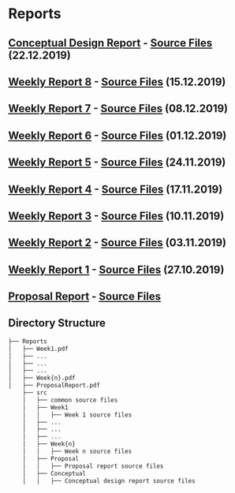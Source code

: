 # Reports

## [Conceptual Design Report](https://github.com/afeser/FinalProject/blob/Report/ConceptualDesignReport.pdf) - [Source Files](https://github.com/afeser/FinalProject/tree/Report/src/ConceptualDesignReport) (22.12.2019)

## [Weekly Report 8](https://github.com/afeser/FinalProject/blob/Report/Week8.pdf) - [Source Files](https://github.com/afeser/FinalProject/tree/Report/src/Week8) (15.12.2019)

## [Weekly Report 7](https://github.com/afeser/FinalProject/blob/Report/Week7.pdf) - [Source Files](https://github.com/afeser/FinalProject/tree/Report/src/Week7) (08.12.2019)

## [Weekly Report 6](https://github.com/afeser/FinalProject/blob/Report/Week6.pdf) - [Source Files](https://github.com/afeser/FinalProject/tree/Report/src/Week6) (01.12.2019)

## [Weekly Report 5](https://github.com/afeser/FinalProject/blob/Report/Week5.pdf) - [Source Files](https://github.com/afeser/FinalProject/tree/Report/src/Week5) (24.11.2019)

## [Weekly Report 4](https://github.com/afeser/FinalProject/blob/Report/Week4.pdf) - [Source Files](https://github.com/afeser/FinalProject/tree/Report/src/Week4) (17.11.2019)

## [Weekly Report 3](https://github.com/afeser/FinalProject/blob/Report/Week3.pdf) - [Source Files](https://github.com/afeser/FinalProject/tree/Report/src/Week3) (10.11.2019)

## [Weekly Report 2](https://github.com/afeser/FinalProject/blob/Report/Week2.pdf) - [Source Files](https://github.com/afeser/FinalProject/tree/Report/src/Week2) (03.11.2019)

## [Weekly Report 1](https://github.com/afeser/FinalProject/blob/Report/Week1.pdf) - [Source Files](https://github.com/afeser/FinalProject/tree/Report/src/Week1) (27.10.2019)


## [Proposal Report](https://github.com/afeser/FinalProject/blob/Report/ProposalReport.pdf) - [Source Files](https://github.com/afeser/FinalProject/tree/Report/src/Proposal)

## Directory Structure

```bash
├── Reports
│   ├── Week1.pdf
│   ├── ...
│   ├── ...
│   ├── ...
│   ├── Week{n}.pdf
│   ├── ProposalReport.pdf 
    ├── src 
    │   ├── common source files
    │   ├── Week1
    │   │   ├── Week 1 source files
    │   ├── ...
    │   ├── ...
    │   ├── ...
    │   ├── Week{n}
    │   │   ├── Week n source files
    │   ├── Proposal
    │   │   ├── Proposal report source files
    │   ├── Conceptual
    │   │   ├── Conceptual design report source files
```
